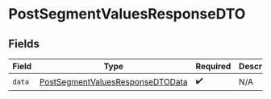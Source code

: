 # PostSegmentValuesResponseDTO


## Fields

| Field                                                                                           | Type                                                                                            | Required                                                                                        | Description                                                                                     |
| ----------------------------------------------------------------------------------------------- | ----------------------------------------------------------------------------------------------- | ----------------------------------------------------------------------------------------------- | ----------------------------------------------------------------------------------------------- |
| `data`                                                                                          | [PostSegmentValuesResponseDTOData](../../models/components/PostSegmentValuesResponseDTOData.md) | :heavy_check_mark:                                                                              | N/A                                                                                             |